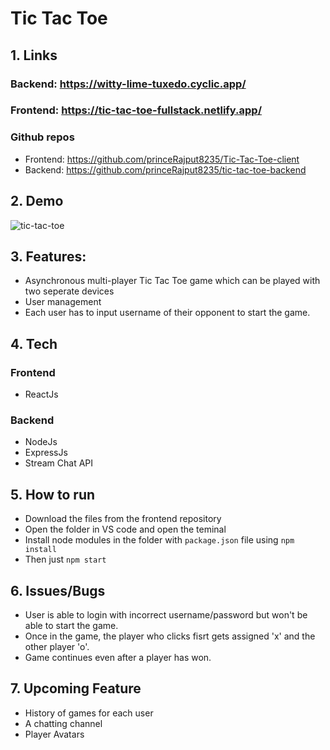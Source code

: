 #  Tic Tac Toe
## 1. Links
### Backend: https://witty-lime-tuxedo.cyclic.app/
### Frontend: https://tic-tac-toe-fullstack.netlify.app/
### Github repos
  * Frontend: https://github.com/princeRajput8235/Tic-Tac-Toe-client
  * Backend: https://github.com/princeRajput8235/tic-tac-toe-backend

## 2. Demo
![tic-tac-toe](https://user-images.githubusercontent.com/104712880/213646188-207bd227-8ad3-44e1-b181-9be334d6ac67.gif)


## 3. Features:
* Asynchronous multi-player Tic Tac Toe game which can be played with two seperate devices
* User management
* Each user has to input username of their opponent to start the game.

## 4. Tech
### Frontend
* ReactJs

### Backend
* NodeJs
* ExpressJs
* Stream Chat API

## 5. How to run
* Download the files from the frontend repository
* Open the folder in VS code and open the teminal
* Install node modules in the folder with `package.json` file using `npm install`
* Then just `npm start`

## 6. Issues/Bugs
* User is able to login with incorrect username/password but won't be able to start the game.
* Once in the game, the player who clicks fisrt gets assigned 'x' and the other player 'o'.
* Game continues even after a player has won.

## 7. Upcoming Feature
* History of games for each user
* A chatting channel
* Player Avatars


